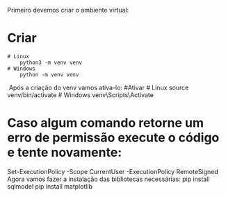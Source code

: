 Primeiro devemos criar o ambiente virtual:
# Criar
	# Linux
		python3 -m venv venv
	# Windows
		python -m venv venv
​
Após a criação do venv vamos ativa-lo:
#Ativar
	# Linux
		source venv/bin/activate
	# Windows
		venv\Scripts\Activate

# Caso algum comando retorne um erro de permissão execute o código e tente novamente:

Set-ExecutionPolicy -Scope CurrentUser -ExecutionPolicy RemoteSigned
​
Agora vamos fazer a instalação das bibliotecas necessárias:
pip install sqlmodel
pip install matplotlib
